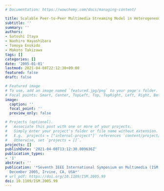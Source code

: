 ```yaml
---
# Documentation: https://wowchemy.com/docs/managing-content/

title: Scalable Peer-to-Peer Multimedia Streaming Model in Heterogeneous Networks
subtitle: ''
summary: ''
authors:
- Satoshi Itaya
- Naohiro Hayashibara
- Tomoya Enokido
- Makoto Takizawa
tags: []
categories: []
date: '2005-01-01'
lastmod: 2021-04-08T22:12:30+09:00
featured: false
draft: false

# Featured image
# To use, add an image named `featured.jpg/png` to your page's folder.
# Focal points: Smart, Center, TopLeft, Top, TopRight, Left, Right, BottomLeft, Bottom, BottomRight.
image:
  caption: ''
  focal_point: ''
  preview_only: false

# Projects (optional).
#   Associate this post with one or more of your projects.
#   Simply enter your project's folder or file name without extension.
#   E.g. `projects = ["internal-project"]` references `content/project/deep-learning/index.md`.
#   Otherwise, set `projects = []`.
projects: []
publishDate: '2021-04-08T13:12:30.809636Z'
publication_types:
- '1'
abstract: ''
publication: '*Seventh IEEE International Symposium on Multimedia (ISM 2005), 12-14
  December 2005, Irvine, CA, USA*'
# url_pdf: https://doi.org/10.1109/ISM.2005.99
doi: 10.1109/ISM.2005.99
---
```

